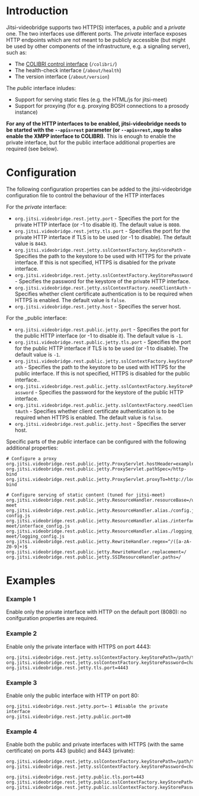 Introduction
==============
Jitsi-videobridge supports two HTTP(S) interfaces, a _public_ and a _private_ one. 
The two interfaces use different ports. The _private_ interface exposes
HTTP endpoints which are not meant to be publicly accessible (but might be used
by other components of the infrastructure, e.g. a signaling server), such as:

* The [COLIBRI control interface](rest-colibri.md) (```/colibri/```)
* The health-check interface (```/about/health```)
* The version interface (```/about/version```)

The _public_ interface inludes:

* Support for serving static files (e.g. the HTML/js for jitsi-meet)
* Support for proxying (for e.g. proxying BOSH connections to a prosody instance)

**For any of the HTTP interfaces to be enabled, jitsi-videobridge needs to be started with the ```--apis=rest```
parameter (or ```--apis=rest,xmpp``` to also enable the XMPP interface to COLIBRI).** This is enough to enable the
private interface, but for the public interface additional properties are required (see below).

Configuration
==============

The following configuration properties can be added to the jitsi-videobridge configuration file to control the behaviour of the HTTP interfaces

For the _private_ interface:

 * ```org.jitsi.videobridge.rest.jetty.port``` - 
 Specifies the port for the private HTTP interface (or -1 to disable it). The default value is ```8080```.
 * ```org.jitsi.videobridge.rest.jetty.tls.port``` - 
 Specifies the port for the private HTTP interface if TLS is to be used (or -1 to disable). The default value is ```8443```.
 * ```org.jitsi.videobridge.rest.jetty.sslContextFactory.keyStorePath``` - 
 Specifies the path to the keystore to be used with HTTPS for the private interface. If this is not specified,
 HTTPS is disabled for the private interface.
 * ```org.jitsi.videobridge.rest.jetty.sslContextFactory.keyStorePassword``` - 
 Specifies the password for the keystore of the private HTTP interface.
 * ```org.jitsi.videobridge.rest.jetty.sslContextFactory.needClientAuth``` - 
 Specifies whether client certificate authentication is to be required when HTTPS is enabled. The default value is ```false```.
 * ```org.jitsi.videobridge.rest.jetty.host``` - 
 Specifies the server host.

For the _public interface:
 * ```org.jitsi.videobridge.rest.public.jetty.port``` - 
 Specifies the port for the public HTTP interface (or -1 to disable it). The default value is ```-1```.
 * ```org.jitsi.videobridge.rest.public.jetty.tls.port``` - 
 Specifies the port for the public HTTP interface if TLS is to be used (or -1 to disable). The default value is ```-1```.
 * ```org.jitsi.videobridge.rest.public.jetty.sslContextFactory.keyStorePath``` - 
 Specifies the path to the keystore to be used with HTTPS for the public interface. If this is not specified, 
 HTTPS is disabled for the public interface..
 * ```org.jitsi.videobridge.rest.public.jetty.sslContextFactory.keyStorePassword``` - 
 Specifies the password for the keystore of the public HTTP interface.
 * ```org.jitsi.videobridge.rest.public.jetty.sslContextFactory.needClientAuth``` - 
 Specifies whether client certificate authentication is to be required when HTTPS is enabled. The default value is ```false```.
 * ```org.jitsi.videobridge.rest.public.jetty.host``` - 
 Specifies the server host.

Specific parts of the _public_ interface can be configured with the following additional properties:
 ```
 # Configure a proxy 
 org.jitsi.videobridge.rest.public.jetty.ProxyServlet.hostHeader=example.com
 org.jitsi.videobridge.rest.public.jetty.ProxyServlet.pathSpec=/http-bind
 org.jitsi.videobridge.rest.public.jetty.ProxyServlet.proxyTo=http://localhost:5280/http-bind

 # Configure serving of static content (tuned for jitsi-meet)
 org.jitsi.videobridge.rest.public.jetty.ResourceHandler.resourceBase=/usr/share/jitsi-meet
 org.jitsi.videobridge.rest.public.jetty.ResourceHandler.alias./config.js=/etc/jitsi/meet/example.com-config.js
 org.jitsi.videobridge.rest.public.jetty.ResourceHandler.alias./interface_config.js=/usr/share/jitsi-meet/interface_config.js
 org.jitsi.videobridge.rest.public.jetty.ResourceHandler.alias./logging_config.js=/usr/share/jitsi-meet/logging_config.js
 org.jitsi.videobridge.rest.public.jetty.RewriteHandler.regex=^/([a-zA-Z0-9]+)$
 org.jitsi.videobridge.rest.public.jetty.RewriteHandler.replacement=/
 org.jitsi.videobridge.rest.public.jetty.SSIResourceHandler.paths=/
 ```


Examples
==============

### Example 1
Enable only the private interface with HTTP on the default port (8080): no conifguration properties are required.

### Example 2
Enable only the private interface with HTTPS on port 4443:
```
org.jitsi.videobridge.rest.jetty.sslContextFactory.keyStorePath=/path/to/keystore
org.jitsi.videobridge.rest.jetty.sslContextFactory.keyStorePassword=changeme
org.jitsi.videobridge.rest.jetty.tls.port=4443
```

### Example 3
Enable only the public interface with HTTP on port 80:
```
org.jitsi.videobridge.rest.jetty.port=-1 #disable the private interface
org.jitsi.videobridge.rest.jetty.public.port=80
```

### Example 4
Enable both the public and private interfaces with HTTPS (with the same certificate) 
on ports 443 (public) and 8443 (private):
```
org.jitsi.videobridge.rest.jetty.sslContextFactory.keyStorePath=/path/to/keystore
org.jitsi.videobridge.rest.jetty.sslContextFactory.keyStorePassword=changeme

org.jitsi.videobridge.rest.jetty.public.tls.port=443
org.jitsi.videobridge.rest.jetty.public.sslContextFactory.keyStorePath=/path/to/keystore
org.jitsi.videobridge.rest.jetty.public.sslContextFactory.keyStorePassword=changeme
```
